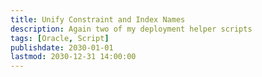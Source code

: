 ```yaml
---
title: Unify Constraint and Index Names
description: Again two of my deployment helper scripts
tags: [Oracle, Script]
publishdate: 2030-01-01
lastmod: 2030-12-31 14:00:00
---
```


